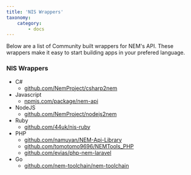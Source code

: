 ```yaml
---
title: 'NIS Wrappers'
taxonomy:
    category:
        - docs
---
```


Below are a list of Community built wrappers for NEM's API. These wrappers make it easy to start building apps in your prefered language.

### NIS Wrappers
* C#
	* [github.com/NemProject/csharp2nem](https://github.com/NemProject/csharp2nem)
* Javascript
	* [npmjs.com/package/nem-api](https://www.npmjs.com/package/nem-api)
* NodeJS
	* [github.com/NemProject/nodejs2nem](https://github.com/NemProject/nodejs2nem)
* Ruby
	* [github.com/44uk/nis-ruby](https://github.com/44uk/nis-ruby)
* PHP
	* [github.com/namuyan/NEM-Api-Library](https://github.com/namuyan/NEM-Api-Library)
	* [github.com/tomotomo9696/NEMTools_PHP](https://github.com/tomotomo9696/NEMTools_PHP)
	* [github.com/evias/php-nem-laravel](https://github.com/evias/php-nem-laravel)
* Go
	* [github.com/nem-toolchain/nem-toolchain](https://github.com/nem-toolchain/nem-toolchain)